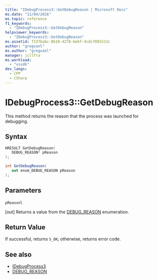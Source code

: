 ```yaml
---
title: "IDebugProcess3::GetDebugReason | Microsoft Docs"
ms.date: "11/04/2016"
ms.topic: reference
f1_keywords:
  - "IDebugProcess3::GetDebugReason"
helpviewer_keywords:
  - "IDebugProcess3::GetDebugReason"
ms.assetid: f23fbabc-8b18-4278-bebf-4cdc7091513c
author: "gregvanl"
ms.author: "gregvanl"
manager: jillfra
ms.workload:
  - "vssdk"
dev_langs:
  - CPP
  - CSharp
---
```

# IDebugProcess3::GetDebugReason
This method returns the reason that the process was launched for debugging.

## Syntax

```cpp
HRESULT GetDebugReason(
   DEBUG_REASON* pReason
);
```

```csharp
int GetDebugReason(
   out enum_DEBUG_REASON pReason
);
```

## Parameters
 `pReason`\

 [out] Returns a value from the [DEBUG_REASON](../../../extensibility/debugger/reference/debug-reason.md) enumeration.

## Return Value
 If successful, returns `S_OK`; otherwise, returns error code.

## See also
- [IDebugProcess3](../../../extensibility/debugger/reference/idebugprocess3.md)
- [DEBUG_REASON](../../../extensibility/debugger/reference/debug-reason.md)